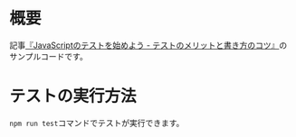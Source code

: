 # 概要

記事[『JavaScriptのテストを始めよう - テストのメリットと書き方のコツ』](https://ics.media/entry/240820/)のサンプルコードです。

# テストの実行方法

`npm run test`コマンドでテストが実行できます。
